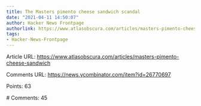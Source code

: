 ```yaml
---
title: The Masters pimento cheese sandwich scandal
date: "2021-04-11 14:50:07"
author: Hacker News Frontpage
authorlink: https://www.atlasobscura.com/articles/masters-pimento-cheese-sandwich
tags:
- Hacker-News-Frontpage
---
```


<p>Article URL: <a href="https://www.atlasobscura.com/articles/masters-pimento-cheese-sandwich">https://www.atlasobscura.com/articles/masters-pimento-cheese-sandwich</a></p>
<p>Comments URL: <a href="https://news.ycombinator.com/item?id=26770697">https://news.ycombinator.com/item?id=26770697</a></p>
<p>Points: 63</p>
<p># Comments: 45</p>
